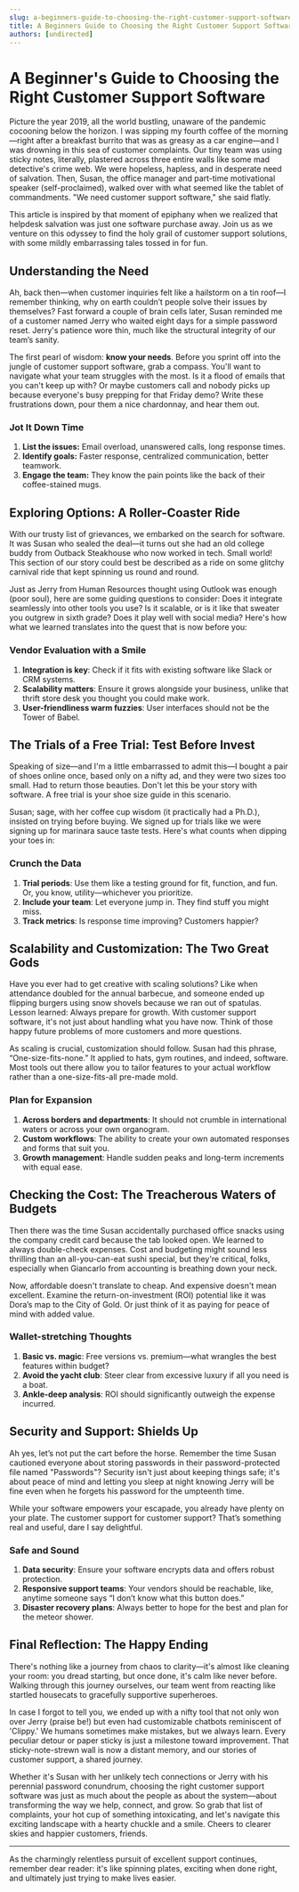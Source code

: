 ```yaml
---
slug: a-beginners-guide-to-choosing-the-right-customer-support-software
title: A Beginners Guide to Choosing the Right Customer Support Software
authors: [undirected]
---
```



# A Beginner's Guide to Choosing the Right Customer Support Software

Picture the year 2019, all the world bustling, unaware of the pandemic cocooning below the horizon. I was sipping my fourth coffee of the morning—right after a breakfast burrito that was as greasy as a car engine—and I was drowning in this sea of customer complaints. Our tiny team was using sticky notes, literally, plastered across three entire walls like some mad detective's crime web. We were hopeless, hapless, and in desperate need of salvation. Then, Susan, the office manager and part-time motivational speaker (self-proclaimed), walked over with what seemed like the tablet of commandments. "We need customer support software," she said flatly.

This article is inspired by that moment of epiphany when we realized that helpdesk salvation was just one software purchase away. Join us as we venture on this odyssey to find the holy grail of customer support solutions, with some mildly embarrassing tales tossed in for fun.

## Understanding the Need

Ah, back then—when customer inquiries felt like a hailstorm on a tin roof—I remember thinking, why on earth couldn’t people solve their issues by themselves? Fast forward a couple of brain cells later, Susan reminded me of a customer named Jerry who waited eight days for a simple password reset. Jerry's patience wore thin, much like the structural integrity of our team’s sanity.

The first pearl of wisdom: **know your needs**. Before you sprint off into the jungle of customer support software, grab a compass. You'll want to navigate what your team struggles with the most. Is it a flood of emails that you can't keep up with? Or maybe customers call and nobody picks up because everyone's busy prepping for that Friday demo? Write these frustrations down, pour them a nice chardonnay, and hear them out.

### Jot It Down Time

1. **List the issues:** Email overload, unanswered calls, long response times.
2. **Identify goals:** Faster response, centralized communication, better teamwork.
3. **Engage the team:** They know the pain points like the back of their coffee-stained mugs.

## Exploring Options: A Roller-Coaster Ride

With our trusty list of grievances, we embarked on the search for software. It was Susan who sealed the deal—it turns out she had an old college buddy from Outback Steakhouse who now worked in tech. Small world! This section of our story could best be described as a ride on some glitchy carnival ride that kept spinning us round and round.

Just as Jerry from Human Resources thought using Outlook was enough (poor soul), here are some guiding questions to consider: Does it integrate seamlessly into other tools you use? Is it scalable, or is it like that sweater you outgrew in sixth grade? Does it play well with social media? Here's how what we learned translates into the quest that is now before you:

### Vendor Evaluation with a Smile

1. **Integration is key**: Check if it fits with existing software like Slack or CRM systems. 
2. **Scalability matters**: Ensure it grows alongside your business, unlike that thrift store desk you thought you could make work.
3. **User-friendliness warm fuzzies**: User interfaces should not be the Tower of Babel.

## The Trials of a Free Trial: Test Before Invest

Speaking of size—and I'm a little embarrassed to admit this—I bought a pair of shoes online once, based only on a nifty ad, and they were two sizes too small. Had to return those beauties. Don't let this be your story with software. A free trial is your shoe size guide in this scenario. 

Susan; sage, with her coffee cup wisdom (it practically had a Ph.D.), insisted on trying before buying. We signed up for trials like we were signing up for marinara sauce taste tests. Here's what counts when dipping your toes in:

### Crunch the Data

1. **Trial periods**: Use them like a testing ground for fit, function, and fun. Or, you know, utility—whichever you prioritize. 
2. **Include your team**: Let everyone jump in. They find stuff you might miss.
3. **Track metrics**: Is response time improving? Customers happier? 

## Scalability and Customization: The Two Great Gods

Have you ever had to get creative with scaling solutions? Like when attendance doubled for the annual barbecue, and someone ended up flipping burgers using snow shovels because we ran out of spatulas. Lesson learned: Always prepare for growth. With customer support software, it's not just about handling what you have now. Think of those happy future problems of more customers and more questions.

As scaling is crucial, customization should follow. Susan had this phrase, “One-size-fits-none.” It applied to hats, gym routines, and indeed, software. Most tools out there allow you to tailor features to your actual workflow rather than a one-size-fits-all pre-made mold.

### Plan for Expansion 

1. **Across borders and departments**: It should not crumble in international waters or across your own organogram.
2. **Custom workflows**: The ability to create your own automated responses and forms that suit you.
3. **Growth management**: Handle sudden peaks and long-term increments with equal ease. 

## Checking the Cost: The Treacherous Waters of Budgets

Then there was the time Susan accidentally purchased office snacks using the company credit card because the tab looked open. We learned to always double-check expenses. Cost and budgeting might sound less thrilling than an all-you-can-eat sushi special, but they're critical, folks, especially when Giancarlo from accounting is breathing down your neck.

Now, affordable doesn't translate to cheap. And expensive doesn't mean excellent. Examine the return-on-investment (ROI) potential like it was Dora’s map to the City of Gold. Or just think of it as paying for peace of mind with added value.

### Wallet-stretching Thoughts

1. **Basic vs. magic**: Free versions vs. premium—what wrangles the best features within budget?
2. **Avoid the yacht club**: Steer clear from excessive luxury if all you need is a boat.
3. **Ankle-deep analysis**: ROI should significantly outweigh the expense incurred.

## Security and Support: Shields Up

Ah yes, let’s not put the cart before the horse. Remember the time Susan cautioned everyone about storing passwords in their password-protected file named "Passwords"? Security isn't just about keeping things safe; it's about peace of mind and letting you sleep at night knowing Jerry will be fine even when he forgets his password for the umpteenth time.

While your software empowers your escapade, you already have plenty on your plate. The customer support for customer support? That’s something real and useful, dare I say delightful. 

### Safe and Sound

1. **Data security**: Ensure your software encrypts data and offers robust protection.
2. **Responsive support teams**: Your vendors should be reachable, like, anytime someone says “I don’t know what this button does.”
3. **Disaster recovery plans**: Always better to hope for the best and plan for the meteor shower.

## Final Reflection: The Happy Ending

There's nothing like a journey from chaos to clarity—it's almost like cleaning your room: you dread starting, but once done, it's calm like never before. Walking through this journey ourselves, our team went from reacting like startled housecats to gracefully supportive superheroes. 

In case I forgot to tell you, we ended up with a nifty tool that not only won over Jerry (praise be!) but even had customizable chatbots reminiscent of 'Clippy.' We humans sometimes make mistakes, but we always learn. Every peculiar detour or paper sticky is just a milestone toward improvement. That sticky-note-strewn wall is now a distant memory, and our stories of customer support, a shared journey.

Whether it's Susan with her unlikely tech connections or Jerry with his perennial password conundrum, choosing the right customer support software was just as much about the people as about the system—about transforming the way we help, connect, and grow. So grab that list of complaints, your hot cup of something intoxicating, and let's navigate this exciting landscape with a hearty chuckle and a smile. Cheers to clearer skies and happier customers, friends. 

---

As the charmingly relentless pursuit of excellent support continues, remember dear reader: it's like spinning plates, exciting when done right, and ultimately just trying to make lives easier.